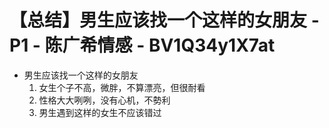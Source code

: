 # 【总结】男生应该找一个这样的女朋友 - P1 - 陈广希情感 - BV1Q34y1X7at

-   男生应该找一个这样的女朋友
    1.  女生个子不高，微胖，不算漂亮，但很耐看
    2.  性格大大咧咧，没有心机，不勢利
    3.  男生遇到这样的女生不应该错过